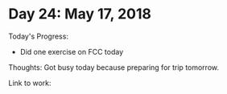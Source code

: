 # Day 24: May 17, 2018

Today's Progress: 
- Did one exercise on FCC today

Thoughts: Got busy today because preparing for trip tomorrow.

Link to work: 